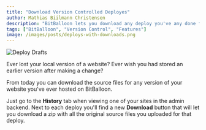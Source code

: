 ```yaml
---
title: "Download Version Controlled Deployes"
author: Mathias Biilmann Christensen
description: "BitBalloon lets you download any deploy you've any done from our version control system whenever you want."
tags: ["BitBalloon", "Version Control", "Features"]
image: /images/posts/deploys-with-downloads.png
---
```


![Deploy Drafts](/images/posts/deploys-with-downloads.png)

Ever lost your local version of a website? Ever wish you had stored an earlier version after making a change?

From today you can download the source files for any version of your website you've ever hosted on BitBalloon.

<!-- excerpt -->

Just go to the **History** tab when viewing one of your sites in the admin backend. Next to each deploy you'll find a new **Download** button that will let you download a zip with all the original source files you uploaded for that deploy.
